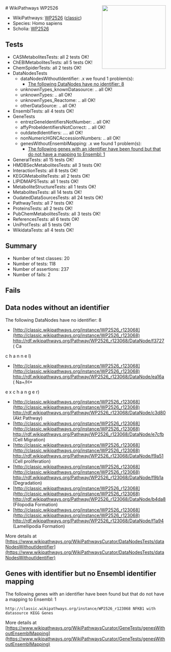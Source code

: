 <img style="float: right; width: 200px" src="https://upload.wikimedia.org/wikipedia/commons/thumb/8/83/Wplogo_with_text_500.png/640px-Wplogo_with_text_500.png" />
# WikiPathways WP2526

* WikiPathways: [WP2526](https://wikipathways.org/pathways/WP2526) ([classic](https://classic.wikipathways.org/instance/WP2526))
* Species: Homo sapiens
* Scholia: [WP2526](https://scholia.toolforge.org/wikipathways/WP2526)
## Tests
* CASMetabolitesTests: all 2 tests OK!
* ChEBIMetabolitesTests: all 5 tests OK!
* ChemSpiderTests: all 2 tests OK!
* DataNodesTests
    * dataNodesWithoutIdentifier: .x we found 1 problem(s):
        * [The following DataNodes have no identifier: 8](#d2d32fa7)
    * unknownTypes_knownDatasource: .. all OK!
    * unknownTypes: .. all OK!
    * unknownTypes_Reactome: .. all OK!
    * otherDataSource: .. all OK!
* EnsemblTests: all 4 tests OK!
* GeneTests
    * entrezGeneIdentifiersNotNumber: .. all OK!
    * affyProbeIdentifiersNotCorrect: .. all OK!
    * outdatedIdentifiers: .... all OK!
    * nonNumericHGNCAccessionNumbers: .. all OK!
    * genesWithoutEnsemblMapping: .x we found 1 problem(s):
        * [The following genes with an identifier have been found but that do not have a mapping to Ensembl: 1](#40286d83)
* GeneralTests: all 15 tests OK!
* HMDBSecMetabolitesTests: all 3 tests OK!
* InteractionTests: all 8 tests OK!
* KEGGMetaboliteTests: all 2 tests OK!
* LIPIDMAPSTests: all 1 tests OK!
* MetaboliteStructureTests: all 1 tests OK!
* MetabolitesTests: all 14 tests OK!
* OudatedDataSourcesTests: all 24 tests OK!
* PathwayTests: all 7 tests OK!
* ProteinsTests: all 2 tests OK!
* PubChemMetabolitesTests: all 3 tests OK!
* ReferencesTests: all 6 tests OK!
* UniProtTests: all 5 tests OK!
* WikidataTests: all 4 tests OK!


## Summary

* Number of test classes: 20
* Number of tests: 118
* Number of assertions: 237
* Number of fails: 2

## Fails

<a name="d2d32fa7" />

## Data nodes without an identifier

The following DataNodes have no identifier: 8

* [http://classic.wikipathways.org/instance/WP2526_r123068](http://classic.wikipathways.org/instance/WP2526_r123068) http://rdf.wikipathways.org/Pathway/WP2526_r123068/DataNode/f3727 (
Ca

c
h
a
n
n
e
l)
* [http://classic.wikipathways.org/instance/WP2526_r123068](http://classic.wikipathways.org/instance/WP2526_r123068) http://rdf.wikipathways.org/Pathway/WP2526_r123068/DataNode/ea16a (
Na+/H+

e
x
c
h
a
n
g
e
r)
* [http://classic.wikipathways.org/instance/WP2526_r123068](http://classic.wikipathways.org/instance/WP2526_r123068) http://rdf.wikipathways.org/Pathway/WP2526_r123068/DataNode/c3d80 (Akt
Pathway)
* [http://classic.wikipathways.org/instance/WP2526_r123068](http://classic.wikipathways.org/instance/WP2526_r123068) http://rdf.wikipathways.org/Pathway/WP2526_r123068/DataNode/e7cfb (Cell Migration)
* [http://classic.wikipathways.org/instance/WP2526_r123068](http://classic.wikipathways.org/instance/WP2526_r123068) http://rdf.wikipathways.org/Pathway/WP2526_r123068/DataNode/f9a51 (Cell proliferation)
* [http://classic.wikipathways.org/instance/WP2526_r123068](http://classic.wikipathways.org/instance/WP2526_r123068) http://rdf.wikipathways.org/Pathway/WP2526_r123068/DataNode/f9b1a (Degradation)
* [http://classic.wikipathways.org/instance/WP2526_r123068](http://classic.wikipathways.org/instance/WP2526_r123068) http://rdf.wikipathways.org/Pathway/WP2526_r123068/DataNode/b4da8 (Filopodia
Formation)
* [http://classic.wikipathways.org/instance/WP2526_r123068](http://classic.wikipathways.org/instance/WP2526_r123068) http://rdf.wikipathways.org/Pathway/WP2526_r123068/DataNode/f1a94 (Lamellipodia
Formation)


More details at [https://www.wikipathways.org/WikiPathwaysCurator/DataNodesTests/dataNodesWithoutIdentifier](https://www.wikipathways.org/WikiPathwaysCurator/DataNodesTests/dataNodesWithoutIdentifier)

<a name="40286d83" />

## Genes with identifier but no Ensembl identifier mapping

The following genes with an identifier have been found but that do not have a mapping to Ensembl: 1
```
http://classic.wikipathways.org/instance/WP2526_r123068 NFKB1 with datasource KEGG Genes
```

More details at [https://www.wikipathways.org/WikiPathwaysCurator/GeneTests/genesWithoutEnsemblMapping](https://www.wikipathways.org/WikiPathwaysCurator/GeneTests/genesWithoutEnsemblMapping)

